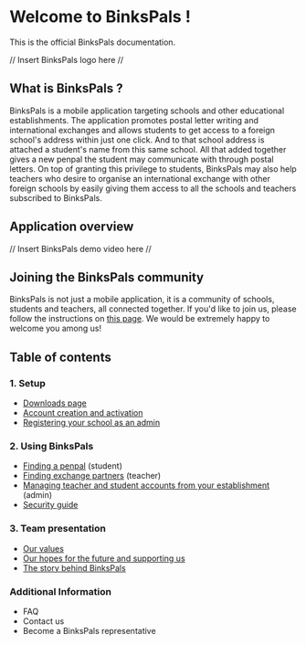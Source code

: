 # Welcome to BinksPals !

This is the official BinksPals documentation. 

// Insert BinksPals logo here //

## What is BinksPals ?

BinksPals is a mobile application targeting schools and other educational establishments. The application promotes postal letter writing and international exchanges and allows students to get access to a foreign school's address within just one click. And to that school address is attached a student's name from this same school. All that added together gives a new penpal the student may communicate with through postal letters. On top of granting this privilege to students, BinksPals may also help teachers who desire to organise an international exchange with other foreign schools by easily giving them access to all the schools and teachers subscribed to BinksPals.

## Application overview

// Insert BinksPals demo video here //

## Joining the BinksPals community

BinksPals is not just a mobile application, it is a community of schools, students and teachers, all connected together. If you'd like to join us, please follow the instructions on [this page](Downloads.md). We would be extremely happy to welcome you among us!

## Table of contents

### 1. Setup
- [Downloads page](Downloads.md)
- [Account creation and activation](account_setup.md)
- [Registering your school as an admin](admin_setup.md)

### 2. Using BinksPals
- [Finding a penpal](penpals.md) (student)
- [Finding exchange partners](teacher.md) (teacher)
- [Managing teacher and student accounts from your establishment](admin.md) (admin)
- [Security guide](security.md)

### 3. Team presentation 
- [Our values](values.md)
- [Our hopes for the future and supporting us](support.md)
- [The story behind BinksPals](story.md)

### Additional Information
- FAQ 
- Contact us
- Become a BinksPals representative
